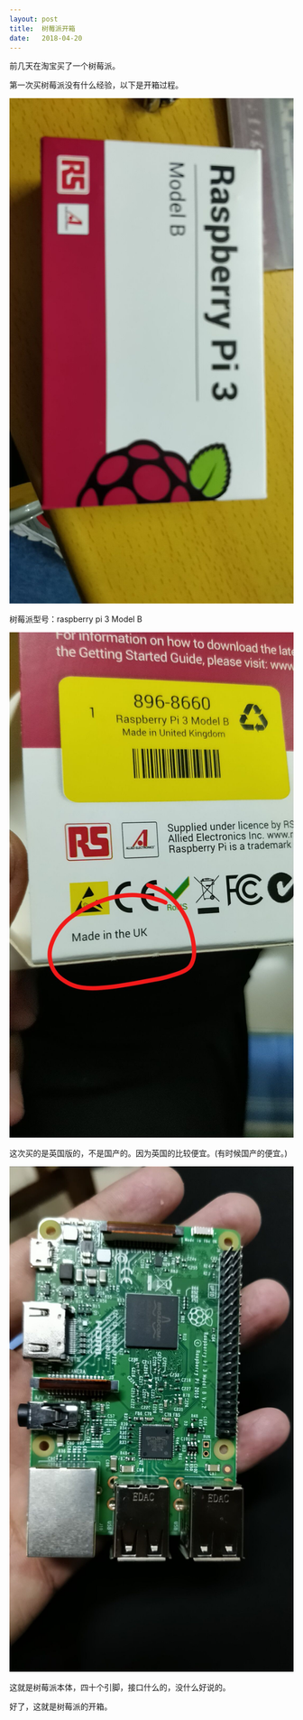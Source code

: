 ```yaml
---
layout: post
title:  树莓派开箱
date:   2018-04-20
---
```


前几天在淘宝买了一个树莓派。

第一次买树莓派没有什么经验，以下是开箱过程。

![QQ图片20180501204952.jpg](https://raw.githubusercontent.com/sduphylug/sduphylug.github.io/master/_posts/_imag/QQ图片20180501204952.jpg)

树莓派型号：raspberry pi 3 Model B

![QQ图片20180501205010.jpg ](https://raw.githubusercontent.com/sduphylug/sduphylug.github.io/master/_posts/_imag/QQ图片20180501205010.jpg)

这次买的是英国版的，不是国产的。因为英国的比较便宜。(有时候国产的便宜。)

![QQ图片20180501205017.jpg ](https://raw.githubusercontent.com/sduphylug/sduphylug.github.io/master/_posts/_imag/QQ图片20180501205017.jpg)

这就是树莓派本体，四十个引脚，接口什么的，没什么好说的。

好了，这就是树莓派的开箱。
